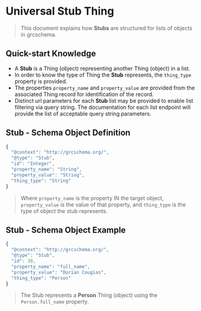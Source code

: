 # Universal Stub Thing

> This document explains how **Stubs** are structured for lists of objects in grcschema.

## Quick-start Knowledge

* A **Stub** is a Thing (object) representing another Thing (object) in a list.
* In order to know the type of Thing the **Stub** represents, the `thing_type` property is provided.
* The properties `property_name` and `property_value` are provided from the associated Thing record for identification of the record.
* Distinct url parameters for each **Stub** list may be provided to enable list filtering via query string. The documentation for each list endpoint will provide the list of acceptable query string parameters.    

## Stub - Schema Object Definition

```javascript
{
  "@context": "http://grcschema.org/",
  "@type": "Stub",
  "id": "Integer",
  "property_name": "String",
  "property_value": "String",
  "thing_type": "String"
}
```

> Where `property_name` is the property IN the target object, `property_value` is the value of that property, and `thing_type` is the type of object the stub represents.

## Stub - Schema Object Example

```javascript
{
  "@context": "http://grcschema.org/",
  "@type": "Stub",
  "id": 38,
  "property_name": "full_name",
  "property_value": "Dorian Cougias",
  "thing_type": "Person"
}
```

> The Stub represents a **Person** Thing (object) using the `Person.full_name` property.
